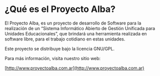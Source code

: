 # ¿Qué es el Proyecto Alba? #

El Proyecto Alba, es un proyecto de desarrollo de Software para la
realización de un “Sistema Informático Abierto de Gestión Unificada
para Unidades Educacionales”, que brindará una herramienta realizada
en software libre, para el trabajo cotidiano en estas unidades.

Este proyecto se distribuye bajo la licencia GNU/GPL.

Para más información, visita nuestro sitio web:

[http://www.proyectoalba.com.ar](http://www.proyectoalba.com.ar)

